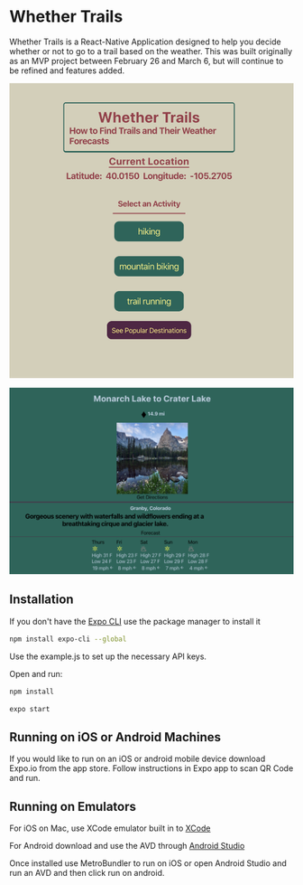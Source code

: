 # Whether Trails 

Whether Trails is a React-Native Application designed to help you decide whether or not to go to a trail based on the weather.
This was built originally as an MVP project between February 26 and March 6, but will continue to be refined and features added.

![Web Screenshot](/assets/WebWelcome.png)


![WeatherView](/assets/ExpandedCard.png)


## Installation

If you don't have the [Expo CLI](https://expo.io/learn) use the package manager to install it

```bash
npm install expo-cli --global
```

Use the example.js to set up the necessary API keys.

Open and run:
```bash
npm install
```

```bash
expo start
```

## Running on iOS or Android Machines

If you would like to run on an iOS or android mobile device download Expo.io from the app store.
Follow instructions in Expo app to scan QR Code and run.

## Running on Emulators

For iOS on Mac, use XCode emulator built in to [XCode](https://developer.apple.com/library/archive/documentation/IDEs/Conceptual/iOS_Simulator_Guide/GettingStartedwithiOSSimulator/GettingStartedwithiOSSimulator.html)

For Android download and use the AVD through [Android Studio](https://developer.android.com/studio)

Once installed use MetroBundler to run on iOS or open Android Studio and run an AVD and then click run on android.
